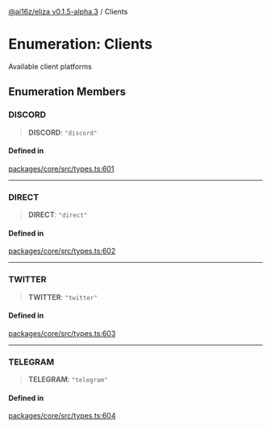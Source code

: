 [@ai16z/eliza v0.1.5-alpha.3](../index.md) / Clients

# Enumeration: Clients

Available client platforms

## Enumeration Members

### DISCORD

> **DISCORD**: `"discord"`

#### Defined in

[packages/core/src/types.ts:601](https://github.com/konstantine25b/eliza/blob/main/packages/core/src/types.ts#L601)

***

### DIRECT

> **DIRECT**: `"direct"`

#### Defined in

[packages/core/src/types.ts:602](https://github.com/konstantine25b/eliza/blob/main/packages/core/src/types.ts#L602)

***

### TWITTER

> **TWITTER**: `"twitter"`

#### Defined in

[packages/core/src/types.ts:603](https://github.com/konstantine25b/eliza/blob/main/packages/core/src/types.ts#L603)

***

### TELEGRAM

> **TELEGRAM**: `"telegram"`

#### Defined in

[packages/core/src/types.ts:604](https://github.com/konstantine25b/eliza/blob/main/packages/core/src/types.ts#L604)

